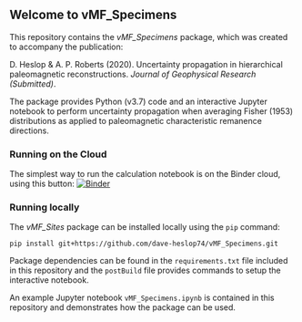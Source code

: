 ## Welcome to vMF_Specimens
This repository contains the *vMF_Specimens* package, which was created to accompany the publication:

D. Heslop & A. P. Roberts (2020). Uncertainty propagation in hierarchical paleomagnetic reconstructions. *Journal of Geophysical Research (Submitted)*.

The package provides Python (v3.7) code and an interactive Jupyter notebook to perform uncertainty propagation when averaging Fisher (1953) distributions as applied to paleomagnetic characteristic remanence directions. 

### Running on the Cloud
The simplest way to run the calculation notebook is on the Binder cloud, using this button: [![Binder](https://mybinder.org/badge_logo.svg)](https://mybinder.org/v2/gh/dave-heslop74/vMF_Specimens/master?urlpath=%2Fapps%2FvMF_Specimens.ipynb)

### Running locally
The *vMF_Sites* package can be installed locally using the ```pip``` command:

```pip install git+https://github.com/dave-heslop74/vMF_Specimens.git```

Package dependencies can be found in the ```requirements.txt``` file included in this repository and the ```postBuild``` file provides commands to setup the interactive notebook.

An example Jupyter notebook ```vMF_Specimens.ipynb``` is contained in this repository and demonstrates how the package can be used.
